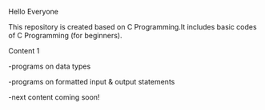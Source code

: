 Hello Everyone

This repository is created based on C Programming.It includes basic codes of C Programming (for beginners).



Content 1

-programs on data types

-programs on formatted input & output statements

-next content coming soon!



